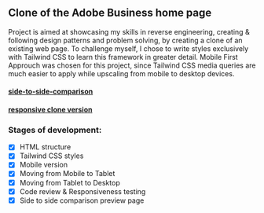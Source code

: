 ## Clone of the Adobe Business home page
Project is aimed at showcasing my skills in reverse engineering, creating & following design patterns and problem solving, by creating a clone of an existing web page. 
To challenge myself, I chose to write styles exclusively with Tailwind CSS to learn this framework in greater detail.
Mobile First Approuch was chosen for this project, since Tailwind CSS media queries are much easier to apply while upscaling from mobile to desktop devices.
#### [side-to-side-comparison](https://vmosiichuk-dev.github.io/adobe-business-clone/comparison.html)
#### [responsive clone version](https://vmosiichuk-dev.github.io/adobe-business-clone/index.html)
### Stages of development:
- [x] HTML structure
- [x] Tailwind CSS styles
- [x] Mobile version
- [x] Moving from Mobile to Tablet
- [x] Moving from Tablet to Desktop
- [x] Code review & Responsiveness testing
- [x] Side to side comparison preview page
